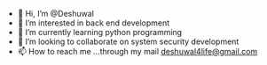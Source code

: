 - 👋 Hi, I’m @Deshuwal
- 👀 I’m interested in back end development
- 🌱 I’m currently learning python programming
- 💞️ I’m looking to collaborate on system security development
- 📫 How to reach me ...through my mail deshuwal4life@gmail.com

<!---
Deshuwal/Deshuwal is a ✨ special ✨ repository because its `README.md` (this file) appears on your GitHub profile.
You can click the Preview link to take a look at your changes.
--->
